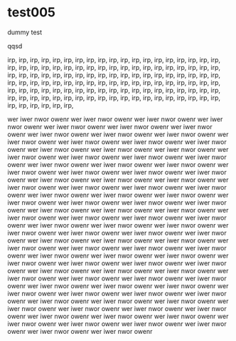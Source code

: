# test005
dummy test

qqsd

irp, irp, irp, irp, irp, irp, irp, irp, irp, irp, 
irp, irp, irp, irp, irp, irp, irp, irp, irp, irp, 
irp, irp, irp, irp, irp, irp, irp, irp, irp, irp, 
irp, irp, irp, irp, irp, irp, irp, irp, irp, irp, 
irp, irp, irp, irp, irp, irp, irp, irp, irp, irp, 
irp, irp, irp, irp, irp, irp, irp, irp, irp, irp, 
irp, irp, irp, irp, irp, irp, irp, irp, irp, irp, 
irp, irp, irp, irp, irp, irp, irp, irp, irp, irp, 
irp, irp, irp, irp, irp, irp, irp, irp, irp, irp, 
irp, irp, irp, irp, irp, irp, irp, irp, irp, irp, 
irp, irp, irp, irp, irp, irp, irp, irp, irp, irp, 
irp, irp, irp, irp, irp, irp, irp, irp, irp, irp, 


wer iwer nwor owenr wer iwer nwor owenr wer iwer nwor owenr wer iwer nwor owenr wer iwer nwor owenr wer iwer nwor owenr wer iwer nwor owenr wer iwer nwor owenr wer iwer nwor owenr wer iwer nwor owenr wer iwer nwor owenr wer iwer nwor owenr wer iwer nwor owenr wer iwer nwor owenr wer iwer nwor owenr wer iwer nwor owenr wer iwer nwor owenr wer iwer nwor owenr wer iwer nwor owenr wer iwer nwor owenr wer iwer nwor owenr wer iwer nwor owenr wer iwer nwor owenr wer iwer nwor owenr wer iwer nwor owenr wer iwer nwor owenr wer iwer nwor owenr wer iwer nwor owenr wer iwer nwor owenr wer iwer nwor owenr wer iwer nwor owenr wer iwer nwor owenr wer iwer nwor owenr wer iwer nwor owenr wer iwer nwor owenr wer iwer nwor owenr wer iwer nwor owenr wer iwer nwor owenr wer iwer nwor owenr wer iwer nwor owenr wer iwer nwor owenr wer iwer nwor owenr wer iwer nwor owenr wer iwer nwor owenr wer iwer nwor owenr wer iwer nwor owenr wer iwer nwor owenr wer iwer nwor owenr wer iwer nwor owenr wer iwer nwor owenr wer iwer nwor owenr wer iwer nwor owenr wer iwer nwor owenr wer iwer nwor owenr wer iwer nwor owenr wer iwer nwor owenr wer iwer nwor owenr wer iwer nwor owenr wer iwer nwor owenr wer iwer nwor owenr wer iwer nwor owenr wer iwer nwor owenr wer iwer nwor owenr wer iwer nwor owenr wer iwer nwor owenr wer iwer nwor owenr wer iwer nwor owenr wer iwer nwor owenr wer iwer nwor owenr wer iwer nwor owenr wer iwer nwor owenr wer iwer nwor owenr wer iwer nwor owenr wer iwer nwor owenr wer iwer nwor owenr wer iwer nwor owenr wer iwer nwor owenr wer iwer nwor owenr wer iwer nwor owenr wer iwer nwor owenr wer iwer nwor owenr wer iwer nwor owenr wer iwer nwor owenr wer iwer nwor owenr wer iwer nwor owenr wer iwer nwor owenr wer iwer nwor owenr wer iwer nwor owenr wer iwer nwor owenr wer iwer nwor owenr wer iwer nwor owenr wer iwer nwor owenr wer iwer nwor owenr wer iwer nwor owenr wer iwer nwor owenr wer iwer nwor owenr wer iwer nwor owenr wer iwer nwor owenr wer iwer nwor owenr wer iwer nwor owenr 

